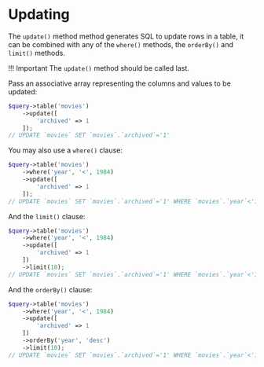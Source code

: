 # Updating
The ``update()`` method method generates SQL to update rows in a table, it can be combined with any of the ``where()`` methods, the ``orderBy()`` and ``limit()`` methods.

!!! Important
    The ``update()`` method should be called last.

Pass an associative array representing the columns and values to be updated:
```php
$query->table('movies')
    ->update([
        'archived' => 1
    ]);
// UPDATE `movies` SET `movies`.`archived`='1'
```
You may also use a ``where()`` clause:
```php
$query->table('movies')
    ->where('year', '<', 1984)
    ->update([
        'archived' => 1
    ]);
// UPDATE `movies` SET `movies`.`archived`='1' WHERE `movies`.`year`<'1984'
```
And the ``limit()`` clause:
```php
$query->table('movies')
    ->where('year', '<', 1984)
    ->update([
        'archived' => 1
    ])
    ->limit(10);
// UPDATE `movies` SET `movies`.`archived`='1' WHERE `movies`.`year`<'1984' LIMIT 10
```
And the ``orderBy()`` clause:
```php
$query->table('movies')
    ->where('year', '<', 1984)
    ->update([
        'archived' => 1
    ])
    ->orderBy('year', 'desc')
    ->limit(10);
// UPDATE `movies` SET `movies`.`archived`='1' WHERE `movies`.`year`<'1984' ORDER BY `movies`.`year` DESC LIMIT 10
```
